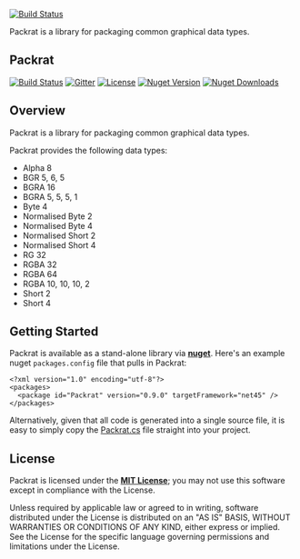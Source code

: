 [![Build Status](https://travis-ci.org/sungiant/packrat.png?branch=master)](https://travis-ci.org/sungiant/packrat)

Packrat is a library for packaging common graphical data types.

## Packrat

[![Build Status](https://travis-ci.org/sungiant/packrat.png?branch=master)](https://travis-ci.org/sungiant/packrat)
[![Gitter](https://img.shields.io/badge/gitter-join%20chat-green.svg)](https://gitter.im/sungiant/packrat?utm_source=badge&utm_medium=badge&utm_campaign=pr-badge&utm_content=badge)
[![License](https://img.shields.io/badge/license-MIT-lightgrey.svg)](https://raw.githubusercontent.com/sungiant/packrat/master/LICENSE)
[![Nuget Version](https://img.shields.io/nuget/v/Packrat.svg)](https://www.nuget.org/packages/Packrat)
[![Nuget Downloads](https://img.shields.io/nuget/dt/Packrat.svg)](https://www.nuget.org/packages/Packrat)

## Overview

Packrat is a library for packaging common graphical data types.

Packrat provides the following data types:

* Alpha 8
* BGR 5, 6, 5
* BGRA 16
* BGRA 5, 5, 5, 1
* Byte 4
* Normalised Byte 2
* Normalised Byte 4
* Normalised Short 2
* Normalised Short 4
* RG 32
* RGBA 32
* RGBA 64
* RGBA 10, 10, 10, 2
* Short 2
* Short 4

## Getting Started

Packrat is available as a stand-alone library via **[nuget][packrat_nuget]**.  Here's an example nuget `packages.config` file that pulls in Packrat:

```
<?xml version="1.0" encoding="utf-8"?>
<packages>
  <package id="Packrat" version="0.9.0" targetFramework="net45" />
</packages>
```

Alternatively, given that all code is generated into a single source file, it is easy to simply copy the [Packrat.cs][sources] file straight into your project.

## License

Packrat is licensed under the **[MIT License][mit]**; you may not use this software except in compliance with the License.

Unless required by applicable law or agreed to in writing, software
distributed under the License is distributed on an "AS IS" BASIS,
WITHOUT WARRANTIES OR CONDITIONS OF ANY KIND, either express or implied.
See the License for the specific language governing permissions and
limitations under the License.

[mit]: https://raw.githubusercontent.com/sungiant/packrat/master/LICENSE
[packrat_nuget]: https://www.nuget.org/packages/Packrat/
[sources]: https://github.com/sungiant/packrat/tree/master/source/packrat/src/main/cs
